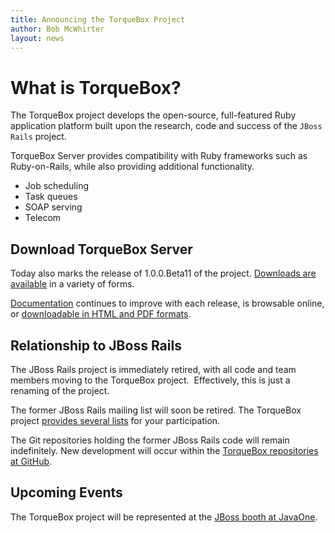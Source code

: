 ```yaml
---
title: Announcing the TorqueBox Project
author: Bob McWhirter
layout: news
---
```

# What is TorqueBox?

The TorqueBox project develops the open-source, full-featured Ruby 
application platform built upon the research, code and success of 
the `JBoss Rails` project.

TorqueBox Server provides compatibility with Ruby frameworks such as 
Ruby-on-Rails, while also providing additional functionality.

* Job scheduling
* Task queues
* SOAP serving
* Telecom

## Download TorqueBox Server

Today also marks the release of 1.0.0.Beta11 of the project. 
[Downloads are available](/download) in a variety of forms.

[Documentation](/documentation/#{page.version}/) continues to improve with each release, 
is browsable online, or [downloadable in HTML and PDF formats](/documentation).

## Relationship to JBoss Rails

The JBoss Rails project is immediately retired, with all code and team 
members moving to the TorqueBox project.&nbsp; Effectively, this is just a renaming of the project.

The former JBoss Rails mailing list will soon be retired.  The TorqueBox project 
[provides several lists](/community/mailing_lists) for your participation.

The Git repositories holding the former JBoss Rails code will remain indefinitely. 
New development will occur within the [TorqueBox repositories at GitHub](/source_repository).

## Upcoming Events

The TorqueBox project will be represented at the [JBoss booth at JavaOne](http://www.jboss.org/events/javaone.html).

